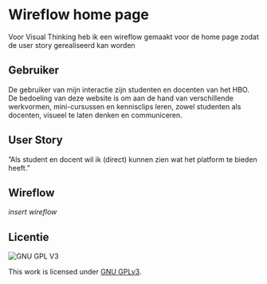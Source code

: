 # Wireflow home page
Voor Visual Thinking heb ik een wireflow gemaakt voor de home page zodat de user story gerealiseerd kan worden

## Gebruiker
De gebruiker van mijn interactie zijn studenten en docenten van het HBO. De bedoeling van deze website is om aan de hand van verschillende werkvormen, mini-cursussen en kennisclips leren, zowel studenten als docenten, visueel te laten denken en communiceren.

## User Story
”Als student en docent wil ik (direct) kunnen zien wat het platform te bieden heeft.”

## Wireflow
*insert wireflow*

## Licentie

![GNU GPL V3](https://www.gnu.org/graphics/gplv3-127x51.png)

This work is licensed under [GNU GPLv3](./LICENSE).
